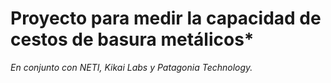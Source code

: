  # Proyecto para medir la capacidad de cestos de basura metálicos*
 
 
*En conjunto con NETI, Kikai Labs y Patagonia Technology.*
